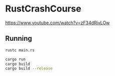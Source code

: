 # RustCrashCourse

https://www.youtube.com/watch?v=zF34dRivLOw

## Running

```sh
rustc main.rs
```

```sh
cargo run
cargo build
cargo build --release
```


